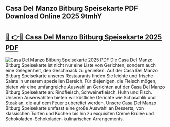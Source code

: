 ## Casa Del Manzo Bitburg Speisekarte PDF Download Online 2025 9tmhY

# <h2><a href="http://gc5hm5p.nevu.top/?p=Casa+Del+Manzo+Bitburg+Speisekarte">🔗 👉🔴 Casa Del Manzo Bitburg Speisekarte 2025 PDF</a></h2>

[![Casa Del Manzo Bitburg Speisekarte 2025 PDF](https://i.imgur.com/dBaPXMq.png)](http://gc5hm5p.nevu.top/?p=Casa+Del+Manzo+Bitburg+Speisekarte)
Die Casa Del Manzo Bitburg Speisekarte ist nicht nur eine Liste von Gerichten, sondern auch eine Gelegenheit, den Geschmack zu genießen. Auf der Casa Del Manzo Bitburg Speisekarte unseres Restaurants finden Sie leichte und frische Salate in unserem speziellen Bereich. Für diejenigen, die Fleisch mögen, bieten wir eine umfangreiche Auswahl an Gerichten auf der Casa Del Manzo Bitburg Speisekarte an: Rindfleisch, Schweinefleisch, Huhn und Fisch. Unseren Auserwählten bieten wir köstliche Gerichte wie Schaschlik und Steak an, die auf dem Feuer zubereitet werden. Unsere Casa Del Manzo Bitburg Speisekarte umfasst eine große Auswahl an Desserts, von klassischen Torten und Kuchen bis hin zu exquisiten Crème Brûlée und Schokoladen-Schokoladen-kulinarischen Arrangements.
